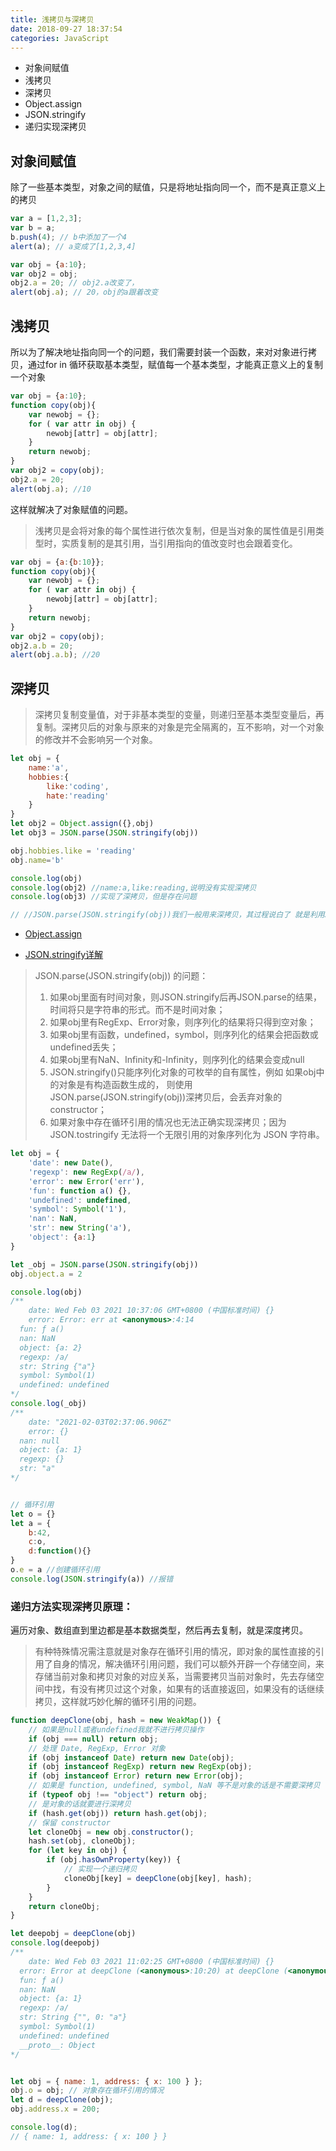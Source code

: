 ```yaml
---
title: 浅拷贝与深拷贝
date: 2018-09-27 18:37:54
categories: JavaScript
---
```


* 对象间赋值
* 浅拷贝
* 深拷贝
* Object.assign
* JSON.stringify
* 递归实现深拷贝

## 对象间赋值

除了一些基本类型，对象之间的赋值，只是将地址指向同一个，而不是真正意义上的拷贝

```js
var a = [1,2,3];
var b = a;
b.push(4); // b中添加了一个4
alert(a); // a变成了[1,2,3,4] 

var obj = {a:10};
var obj2 = obj;
obj2.a = 20; // obj2.a改变了，
alert(obj.a); // 20，obj的a跟着改变 
```

## 浅拷贝

所以为了解决地址指向同一个的问题，我们需要封装一个函数，来对对象进行拷贝，通过for in 循环获取基本类型，赋值每一个基本类型，才能真正意义上的复制一个对象

```js
var obj = {a:10};
function copy(obj){
    var newobj = {};
    for ( var attr in obj) {
        newobj[attr] = obj[attr];
    }
    return newobj;
}
var obj2 = copy(obj);
obj2.a = 20;
alert(obj.a); //10  
```

这样就解决了对象赋值的问题。

> 浅拷贝是会将对象的每个属性进行依次复制，但是当对象的属性值是引用类型时，实质复制的是其引用，当引用指向的值改变时也会跟着变化。

```js
var obj = {a:{b:10}};
function copy(obj){
    var newobj = {};
    for ( var attr in obj) {
        newobj[attr] = obj[attr];
    }
    return newobj;
}
var obj2 = copy(obj);
obj2.a.b = 20;
alert(obj.a.b); //20  
```

## 深拷贝

> 深拷贝复制变量值，对于非基本类型的变量，则递归至基本类型变量后，再复制。深拷贝后的对象与原来的对象是完全隔离的，互不影响，对一个对象的修改并不会影响另一个对象。

```js
let obj = {
    name:'a',
    hobbies:{
        like:'coding',
        hate:'reading'
    }
}     
let obj2 = Object.assign({},obj)
let obj3 = JSON.parse(JSON.stringify(obj))

obj.hobbies.like = 'reading'
obj.name='b'

console.log(obj)
console.log(obj2) //name:a,like:reading,说明没有实现深拷贝
console.log(obj3) //实现了深拷贝，但是存在问题

// //JSON.parse(JSON.stringify(obj))我们一般用来深拷贝，其过程说白了 就是利用JSON.stringify 将js对象序列化（JSON字符串），再使用JSON.parse来反序列化(还原)js对象
```

* [Object.assign](https://developer.mozilla.org/zh-CN/docs/Web/JavaScript/Reference/Global_Objects/Object/assign)

* [JSON.stringify详解](https://jinjingxuan.github.io/2020/04/12/JavaScript-JSON.stringify%E8%AF%A6%E8%A7%A3/)

> JSON.parse(JSON.stringify(obj)) 的问题：
>
> 1. 如果obj里面有时间对象，则JSON.stringify后再JSON.parse的结果，时间将只是字符串的形式。而不是时间对象；
> 2. 如果obj里有RegExp、Error对象，则序列化的结果将只得到空对象；
> 3. 如果obj里有函数，undefined，symbol，则序列化的结果会把函数或 undefined丢失；
> 4. 如果obj里有NaN、Infinity和-Infinity，则序列化的结果会变成null
> 5. JSON.stringify()只能序列化对象的可枚举的自有属性，例如 如果obj中的对象是有构造函数生成的， 则使用JSON.parse(JSON.stringify(obj))深拷贝后，会丢弃对象的constructor；
> 6. 如果对象中存在循环引用的情况也无法正确实现深拷贝；因为JSON.tostringify 无法将一个无限引用的对象序列化为 JSON 字符串。

```js
let obj = {
    'date': new Date(),
    'regexp': new RegExp(/a/),
    'error': new Error('err'),
    'fun': function a() {},
    'undefined': undefined,
    'symbol': Symbol('1'),
    'nan': NaN,
    'str': new String('a'),
    'object': {a:1}
}

let _obj = JSON.parse(JSON.stringify(obj))
obj.object.a = 2

console.log(obj)
/**
	date: Wed Feb 03 2021 10:37:06 GMT+0800 (中国标准时间) {}
	error: Error: err at <anonymous>:4:14
  fun: ƒ a()
  nan: NaN
  object: {a: 2}
  regexp: /a/
  str: String {"a"}
  symbol: Symbol(1)
  undefined: undefined
*/
console.log(_obj)
/**
	date: "2021-02-03T02:37:06.906Z"
	error: {}
  nan: null
  object: {a: 1}
  regexp: {}
  str: "a"
*/


// 循环引用
let o = {}
let a = {
    b:42,
    c:o,
    d:function(){}
}
o.e = a //创建循环引用
console.log(JSON.stringify(a)) //报错
```

### 递归方法实现深拷贝原理：

遍历对象、数组直到里边都是基本数据类型，然后再去复制，就是深度拷贝。

> 有种特殊情况需注意就是对象存在循环引用的情况，即对象的属性直接的引用了自身的情况，解决循环引用问题，我们可以额外开辟一个存储空间，来存储当前对象和拷贝对象的对应关系，当需要拷贝当前对象时，先去存储空间中找，有没有拷贝过这个对象，如果有的话直接返回，如果没有的话继续拷贝，这样就巧妙化解的循环引用的问题。

```js
function deepClone(obj, hash = new WeakMap()) {
    // 如果是null或者undefined我就不进行拷贝操作
    if (obj === null) return obj; 
    // 处理 Date, RegExp, Error 对象
    if (obj instanceof Date) return new Date(obj);
    if (obj instanceof RegExp) return new RegExp(obj);
    if (obj instanceof Error) return new Error(obj);
    // 如果是 function, undefined, symbol, NaN 等不是对象的话是不需要深拷贝
    if (typeof obj !== "object") return obj;
    // 是对象的话就要进行深拷贝
    if (hash.get(obj)) return hash.get(obj);
    // 保留 constructor
    let cloneObj = new obj.constructor();
    hash.set(obj, cloneObj);
    for (let key in obj) {
        if (obj.hasOwnProperty(key)) {
            // 实现一个递归拷贝
            cloneObj[key] = deepClone(obj[key], hash);
        }
    }
    return cloneObj;
}

let deepobj = deepClone(obj)
console.log(deepobj)
/**
	date: Wed Feb 03 2021 11:02:25 GMT+0800 (中国标准时间) {}
  error: Error at deepClone (<anonymous>:10:20) at deepClone (<anonymous>:16:29) at <anonymous>:35:15
  fun: ƒ a()
  nan: NaN
  object: {a: 1}
  regexp: /a/
  str: String {"", 0: "a"}
  symbol: Symbol(1)
  undefined: undefined
  __proto__: Object
*/


let obj = { name: 1, address: { x: 100 } };
obj.o = obj; // 对象存在循环引用的情况
let d = deepClone(obj);
obj.address.x = 200;

console.log(d);
// { name: 1, address: { x: 100 } }
```

